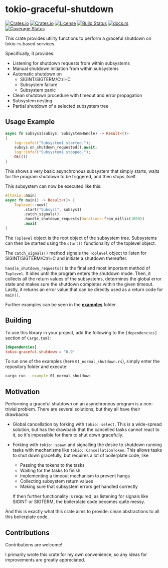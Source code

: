 # tokio-graceful-shutdown

[![Crates.io](https://img.shields.io/crates/v/tokio-graceful-shutdown)](https://crates.io/crates/tokio-graceful-shutdown)
[![Crates.io](https://img.shields.io/crates/d/tokio-graceful-shutdown)](https://crates.io/crates/tokio-graceful-shutdown)
[![License](https://img.shields.io/badge/license-Apache%202.0-blue)](https://github.com/Finomnis/tokio-graceful-shutdown/blob/main/LICENSE)
[![Build Status](https://img.shields.io/github/workflow/status/Finomnis/tokio-graceful-shutdown/CI/main)](https://github.com/Finomnis/tokio-graceful-shutdown/actions/workflows/ci.yml?query=branch%3Amain)
[![docs.rs](https://img.shields.io/docsrs/tokio-graceful-shutdown)](https://docs.rs/tokio-graceful-shutdown)
[![Coverage Status](https://coveralls.io/repos/github/Finomnis/tokio-graceful-shutdown/badge.svg?branch=main)](https://coveralls.io/github/Finomnis/tokio-graceful-shutdown?branch=main)

This crate provides utility functions to perform a graceful shutdown on tokio-rs based services.

Specifically, it provides:

- Listening for shutdown requests from within subsystems
- Manual shutdown initiation from within subsystems
- Automatic shutdown on
    - SIGINT/SIGTERM/Ctrl+C
    - Subsystem failure
    - Subsystem panic
- Clean shutdown procedure with timeout and error propagation
- Subsystem nesting
- Partial shutdown of a selected subsystem tree

## Usage Example

```rust
async fn subsys1(subsys: SubsystemHandle) -> Result<()>
{
    log::info!("Subsystem1 started.");
    subsys.on_shutdown_requested().await;
    log::info!("Subsystem1 stopped.");
    Ok(())
}
```

This shows a very basic asynchronous subsystem that simply starts, waits for the program shutdown to be triggered, and then stops itself.

This subsystem can now be executed like this:

```rust
#[tokio::main]
async fn main() -> Result<()> {
    Toplevel::new()
        .start("Subsys1", subsys1)
        .catch_signals()
        .handle_shutdown_requests(Duration::from_millis(1000))
        .await
}
```

The `Toplevel` object is the root object of the subsystem tree.
Subsystems can then be started using the `start()` functionality of the toplevel object.

The `catch_signals()` method signals the `Toplevel` object to listen for SIGINT/SIGTERM/Ctrl+C and initiate a shutdown thereafter.

`handle_shutdown_requests()` is the final and most important method of `Toplevel`. It idles until the program enters the shutdown mode. Then, it collects all the return values of the subsystems, determines the global error state and makes sure the shutdown completes within the given timeout.
Lastly, it returns an error value that can be directly used as a return code for `main()`.

Further examples can be seen in the [**examples**](https://github.com/Finomnis/tokio-graceful-shutdown/tree/main/examples) folder.

## Building

To use this library in your project, add the following to the `[dependencies]` section of `Cargo.toml`:
```toml
[dependencies]
tokio-graceful-shutdown = "0.9"
```

To run one of the examples (here `01_normal_shutdown.rs`), simply enter the repository folder and execute:
```bash
cargo run --example 01_normal_shutdown
```


## Motivation

Performing a graceful shutdown on an asynchronous program is a non-trivial problem. There are several solutions, but they all have their drawbacks:

- Global cancellation by forking with `tokio::select`. This is a wide-spread solution, but has the drawback that the cancelled tasks cannot react to it, so it's impossible for them to shut down gracefully.
- Forking with `tokio::spawn` and signalling the desire to shutdown running tasks with mechanisms like `tokio::CancellationToken`. This allows tasks to shut down gracefully, but requires a lot of boilerplate code, like
  - Passing the tokens to the tasks
  - Waiting for the tasks to finish
  - Implementing a timeout mechanism to prevent hangs
  - Collecting subsystem return values
  - Making sure that subsystem errors get handled correctly

  If then further functionality is required, as listening for signals like SIGINT or SIGTERM, the boilerplate code becomes quite messy.

And this is exactly what this crate aims to provide: clean abstractions to all this boilerplate code.


## Contributions

Contributions are welcome!

I primarily wrote this crate for my own convenience, so any ideas for improvements are
greatly appreciated.

